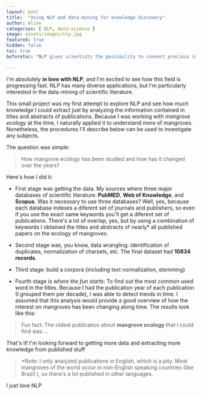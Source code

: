 ```yaml
---
layout: post
title:  "Using NLP and data-mining for knowledge discovery"
author: Aline
categories: [ NLP, data-science ]
image: assets/images/nlp.jpg
featured: true
hidden: false
toc: true
beforetoc: "NLP gives scientists the possibility to connect precious information that is scattered over thousands of publications"

---
```


I'm absolutely **in love with NLP**, and I'm excited to see how this field is progressing fast.
NLP has many diverse applications, but I'm particularly interested in the data-mining of scientific literature.  

This small project was my first attempt to explore NLP and see how much knowledge I could extract just by analyzing the information contained in titles and abstracts of publications.
Because I was working with _mangrove ecology_ at the time, I naturally applied it to understand more of mangroves. Nonetheless, the procedures I'll describe below can be used to investigate any subjects.


The question was simple:

> How mangrove ecology has been studied and how has it changed over the years?

Here's how I did it:

* First stage was getting the data. My sources where three major databases of scientific literature: **PubMED**, **Web of Knowledge**, and **Scopus**. Was it necessary to use three databases? Well, yes, because each database indexes a diferent set of journals and publishers, so even if you use the exact same keywords you'll get a diferent set of publications. There's a lot of overlap, yes, but by using a combination of keywords I obtained the titles and abstracts of nearly* all published papers on the ecology of mangroves.

* Second stage was, you know, data wrangling: identification of duplicates, normalization of charsets, etc. The final dataset had **10834 records**.

* Third stage: build a corpora (including text normalization, stemming)

* Fourth stage is _where the fun starts_: To find out the most common used word in the titles.
Because I had the publication year of each publication (I grouped them per decade), I was able to detect trends in time. I assumed that this analysis would provide a good overview of how the interest on mangroves has been changing along time. The results look like this:


> Fun fact: The oldest publication about **mangrove ecology** that I could find was ...

That's it! I'm looking forward to getting more data and extracting more knowledge from published stuff

> *Note: I only analyzed publications in English, which is a pity. Most mangroves of the world occur in non-English speaking  countries (like Brazil ), so there's a lot published in other languages.


 <span class="spoiler">I just love NLP</span>
